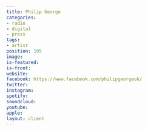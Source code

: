 ```yaml
---
title: Philip George
categories:
- radio
- digital
- press
tags:
- artist
position: 195
image: 
is-featured: 
is-front: 
website: 
facebook: https://www.facebook.com/philipgeorgeuk/
twitter: 
instagram: 
spotify: 
soundcloud: 
youtube: 
apple: 
layout: client
---
```


